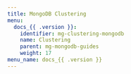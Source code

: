 ```yaml
---
title: MongoDB Clustering
menu:
  docs_{{ .version }}:
    identifier: mg-clustering-mongodb
    name: Clustering
    parent: mg-mongodb-guides
    weight: 17
menu_name: docs_{{ .version }}
---
```

